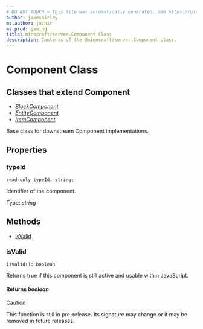 ```yaml
---
# DO NOT TOUCH — This file was automatically generated. See https://github.com/mojang/minecraftapidocsgenerator to modify descriptions, examples, etc.
author: jakeshirley
ms.author: jashir
ms.prod: gaming
title: minecraft/server.Component Class
description: Contents of the @minecraft/server.Component class.
---
```

# Component Class

## Classes that extend Component
- [*BlockComponent*](BlockComponent.md)
- [*EntityComponent*](EntityComponent.md)
- [*ItemComponent*](ItemComponent.md)

Base class for downstream Component implementations.

## Properties

### **typeId**
`read-only typeId: string;`

Identifier of the component.

Type: *string*

## Methods
- [isValid](#isvalid)

### **isValid**
`
isValid(): boolean
`

Returns true if this component is still active and usable within JavaScript.

#### **Returns** *boolean*

> [!CAUTION]
> This function is still in pre-release.  Its signature may change or it may be removed in future releases.
